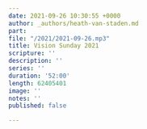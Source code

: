 ```yaml
---
date: 2021-09-26 10:30:55 +0000
author: _authors/heath-van-staden.md
part: 
file: "/2021/2021-09-26.mp3"
title: Vision Sunday 2021
scripture: ''
description: ''
series: ''
duration: '52:00'
length: 62405401
image: ''
notes: ''
published: false

---
```

